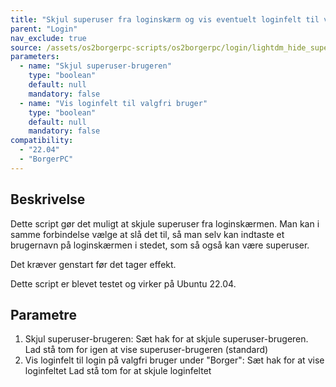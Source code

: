 ```yaml
---
title: "Skjul superuser fra loginskærm og vis eventuelt loginfelt til valgfri bruger"
parent: "Login"
nav_exclude: true
source: /assets/os2borgerpc-scripts/os2borgerpc/login/lightdm_hide_superuser.sh
parameters:
  - name: "Skjul superuser-brugeren"
    type: "boolean"
    default: null
    mandatory: false
  - name: "Vis loginfelt til valgfri bruger"
    type: "boolean"
    default: null
    mandatory: false
compatibility:  
  - "22.04"
  - "BorgerPC"
---
```


## Beskrivelse
Dette script gør det muligt at skjule superuser fra loginskærmen.
Man kan i samme forbindelse vælge at slå det til, så man selv kan indtaste et brugernavn på loginskærmen i stedet, som så også kan være superuser.

Det kræver genstart før det tager effekt.

Dette script er blevet testet og virker på Ubuntu 22.04.

## Parametre
1. Skjul superuser-brugeren:
   Sæt hak for at skjule superuser-brugeren.
   Lad stå tom for igen at vise superuser-brugeren (standard)
2. Vis loginfelt til login på valgfri bruger under "Borger":
    Sæt hak for at vise loginfeltet
    Lad stå tom for at skjule loginfeltet

